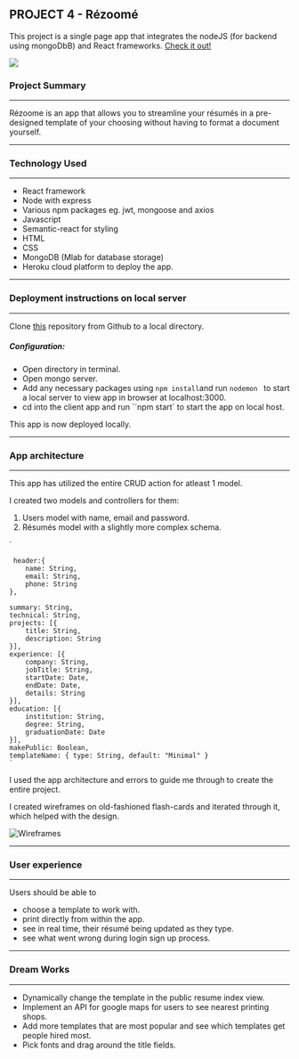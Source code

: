 ## PROJECT 4 - Rézoomé

This project is a single page app that integrates the nodeJS (for backend using mongoDbB) and React frameworks. 
[Check it out!](https://rezoome.herokuapp.com/)

![](https://i.imgur.com/IBH5M6s.png)

### Project Summary
---
Rézoome is an app that allows you to streamline your résumés in a pre-designed template of your choosing without having to format a document yourself.

---
### Technology Used
---
* React framework
* Node with express
* Various npm packages eg. jwt, mongoose and axios
* Javascript
* Semantic-react for styling
* HTML
* CSS
* MongoDB (Mlab for database storage)
* Heroku cloud platform to deploy the app.

---
### Deployment instructions on local server
---

Clone [this](https://github.com/warb1rd/Project4) repository from Github to a local directory.

##### Configuration: 

* Open directory in terminal.
* Open mongo server.
* Add any necessary packages using ```npm install```and run ```nodemon ``` to start a local server to view app in browser at localhost:3000.
* cd into the client app and run ``npm start` to start the app on local host.

This app is now deployed locally.

---
### App architecture
---
This app has utilized the entire CRUD action for atleast 1 model.

I created two models and controllers for them: 

1. Users model with name, email and password.
2. Résumés model with a slightly more complex schema.

`

	 header:{
        name: String,       
        email: String,
        phone: String
    },
    
    summary: String, 
    technical: String,
    projects: [{
        title: String,
        description: String
    }],   
    experience: [{
        company: String,
        jobTitle: String,
        startDate: Date, 
        endDate: Date,         
        details: String
    }],
    education: [{
        institution: String,
        degree: String,
        graduationDate: Date
    }],   
    makePublic: Boolean,
    templateName: { type: String, default: "Minimal" }
    `

I used the app architecture and errors to guide me through to create the entire project. 

I created wireframes on old-fashioned flash-cards and iterated through it, which helped with the design. 

![Wireframes](https://i.imgur.com/MU7TcXQ.jpg)

---
### User experience
---
Users should be able to 

* choose a template to work with.
* print directly from within the app.
* see in real time, their résumé being updated as they type.
* see what went wrong during login sign up process.

---
### Dream Works
---
* Dynamically change the template in the public resume index view. 
* Implement an API for google maps for users to see nearest printing shops.
* Add more templates that are most popular and see which templates get people hired most.
* Pick fonts and drag around the title fields.
